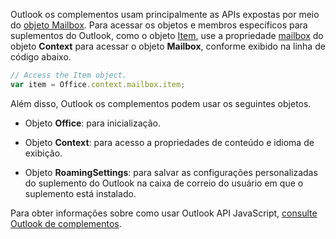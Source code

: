 Outlook os complementos usam principalmente as APIs expostas por meio do [objeto Mailbox](/javascript/api/outlook/office.mailbox). Para acessar os objetos e membros específicos para suplementos do Outlook, como o objeto [Item](/javascript/api/requirement-sets/outlook/preview-requirement-set/office.context.mailbox.item), use a propriedade [mailbox](/javascript/api/requirement-sets/outlook/preview-requirement-set/office.context.mailbox) do objeto **Context** para acessar o objeto **Mailbox**, conforme exibido na linha de código abaixo.

```js
// Access the Item object.
var item = Office.context.mailbox.item;

```

Além disso, Outlook os complementos podem usar os seguintes objetos.

-  Objeto **Office**: para inicialização.

-  Objeto **Context**: para acesso a propriedades de conteúdo e idioma de exibição.

-  Objeto **RoamingSettings**: para salvar as configurações personalizadas do suplemento do Outlook na caixa de correio do usuário em que o suplemento está instalado.

Para obter informações sobre como usar Outlook API JavaScript, [consulte Outlook de complementos](../outlook/outlook-add-ins-overview.md).